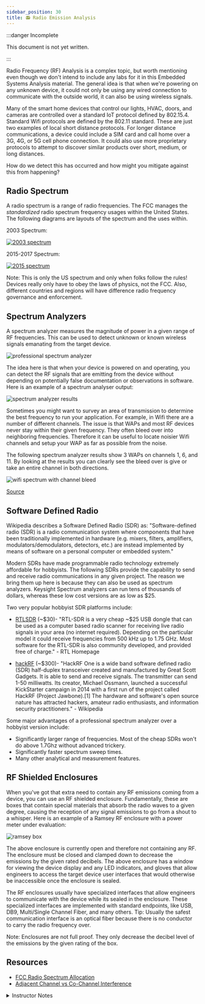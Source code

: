 ```yaml
---
sidebar_position: 30
title: 📻 Radio Emission Analysis
---
```


:::danger Incomplete

This document is not yet written.

:::

<!-- TODO: Need to define various terminology: magnitude, decibels. Consider describing decibel log curve. -->

Radio Frequency (RF) Analysis is a complex topic, but worth mentioning even though we don't intend to include any labs for it in this Embedded Systems Analysis material. The general idea is that when we're powering on any unknown device, it could not only be using any wired connection to communicate with the outside world, it can also be using wireless signals.

Many of the smart home devices that control our lights, HVAC, doors, and cameras are controlled over a standard IoT protocol defined by 802.15.4.  Standard Wifi protocols are defined by the 802.11 standard. These are just two examples of local short distance protocols. For longer distance communications, a device could include a SIM card and call home over a 3G, 4G, or 5G cell phone connection. It could also use more proprietary protocols to attempt to discover similar products over short, medium, or long distances.

How do we detect this has occurred and how might you mitigate against this from happening?

## Radio Spectrum

A radio spectrum is a range of radio frequencies. The FCC manages the _standardized_ radio spectrum frequency usages within the United States. The following diagrams are layouts of the spectrum and the uses within. 

2003 Spectrum:

[![2003 spectrum](./RadioEmissionAnalysis/United_States_Frequency_Allocations_Chart_2003_-_The_Radio_Spectrum-small.jpg)](./RadioEmissionAnalysis/United_States_Frequency_Allocations_Chart_2003_-_The_Radio_Spectrum.jpg)

2015-2017 Spectrum:

[![2015 spectrum](./RadioEmissionAnalysis/225-7125mhz_small_950.png)](./RadioEmissionAnalysis/225-7125mhz.png)

Note: This is only the US spectrum and only when folks follow the rules! Devices really only have to obey the laws of physics, not the FCC. Also, different countries and regions will have difference radio frequency governance and enforcement.

## Spectrum Analyzers

A spectrum analyzer measures the magnitude of power in a given range of RF frequencies. This can be used to detect unknown or known wireless signals emanating from the target device.

![professional spectrum analyzer](./RadioEmissionAnalysis/FSU_front_stage_landscape.jpg)

The idea here is that when your device is powered on and operating, you can detect the RF signals that are emitting from the device without depending on potentially false documentation or observations in software. Here is an example of a spectrum analyser output:

![spectrum analyzer results](./RadioEmissionAnalysis/rf-spectrum-analysis.jpg)

Sometimes you might want to survey an area of transmission to determine the best frequency to run your application. For example, in Wifi there are a number of different channels. The issue is that WAPs and most RF devices never stay within their given frequency. They often bleed over into neighboring frequencies. Therefore it can be useful to locate noisier Wifi channels and setup your WAP as far as possible from the noise.

The following spectrum analyzer results show 3 WAPs on channels 1, 6, and 11. By looking at the results you can clearly see the bleed over is give or take an entire channel in both directions.

![wifi spectrum with channel bleed](./RadioEmissionAnalysis/25Wob.jpg)

[Source](https://serverfault.com/questions/471721/adjacent-channel-versus-co-channel-interference)

## Software Defined Radio

Wikipedia describes a Software Defined Radio (SDR) as: "Software-defined radio (SDR) is a radio communication system where components that have been traditionally implemented in hardware (e.g. mixers, filters, amplifiers, modulators/demodulators, detectors, etc.) are instead implemented by means of software on a personal computer or embedded system."

Modern SDRs have made programmable radio technology extremely affordable for hobbyists. The following SDRs provide the capability to send and receive radio communications in any given project. The reason we bring them up here is because they can also be used as spectrum analyzers. Keysight Spectrum analyzers can run tens of thousands of dollars, whereas these low cost versions are as low as $25.

Two very popular hobbyist SDR platforms include:

- [RTLSDR](https://www.rtl-sdr.com/) (~$30)- "RTL-SDR is a very cheap ~$25 USB dongle that can be used as a computer based radio scanner for receiving live radio signals in your area (no internet required). Depending on the particular model it could receive frequencies from 500 kHz up to 1.75 GHz. Most software for the RTL-SDR is also community developed, and provided free of charge." - RTL Homepage

- [hackRF](https://greatscottgadgets.com/hackrf/) (~$300)- "HackRF One is a wide band software defined radio (SDR) half-duplex transceiver created and manufactured by Great Scott Gadgets. It is able to send and receive signals. The transmitter can send 1-50 milliwatts. Its creator, Michael Ossmann, launched a successful KickStarter campaign in 2014 with a first run of the project called HackRF (Project Jawbone).[1] The hardware and software's open source nature has attracted hackers, amateur radio enthusiasts, and information security practitioners." - Wikipedia

Some major advantages of a professional spectrum analyzer over a hobbyist version include:

- Significantly larger range of frequencies. Most of the cheap SDRs won't do above 1.7Ghz without advanced trickery.
- Significantly faster spectrum sweep times.
- Many other analytical and measurement features.

<!-- TODO: Consider discussing antennas and mention how directional antennas on a spec-an can help locate frequency sources. -->

## RF Shielded Enclosures

When you've got that extra need to contain any RF emissions coming from a device, you can use an RF shielded enclosure. Fundamentally, these are boxes that contain special materials that absorb the radio waves to a given degree, causing the reception of any signal emissions to go from a shout to a whisper. Here is an example of a Ramsey RF enclosure with a power meter under evaluation:

![ramsey box](./RadioEmissionAnalysis/1200px-Ramsey-STE3000-5.jpeg)

The above enclosure is currently open and therefore not containing any RF. The enclosure must be closed and clamped down to decrease the emissions by the given rated decibels. The above enclosure has a window for viewing the device display and any LED indicators, and gloves that allow engineers to access the target device user interfaces that would otherwise be inaccessible once the enclosure is sealed.

The RF enclosures usually have specialized interfaces that allow engineers to communicate with the device while its sealed in the enclosure. These specialized interfaces are implemented with standard endpoints, like USB, DB9, Multi/Single Channel Fiber, and many others. Tip: Usually the safest communication interface is an optical fiber because there is no conductor to carry the radio frequency over.

Note: Enclosures are not full proof. They only decrease the decibel level of the emissions by the given rating of the box.

## Resources

- [FCC Radio Spectrum Allocation](https://www.fcc.gov/engineering-technology/policy-and-rules-division/general/radio-spectrum-allocation)
- [Adjacent Channel vs Co-Channel Interference](https://serverfault.com/questions/471721/adjacent-channel-versus-co-channel-interference)

<details>
<summary>Instructor Notes</summary>

- No Lab, equipment costs too high.

</details>